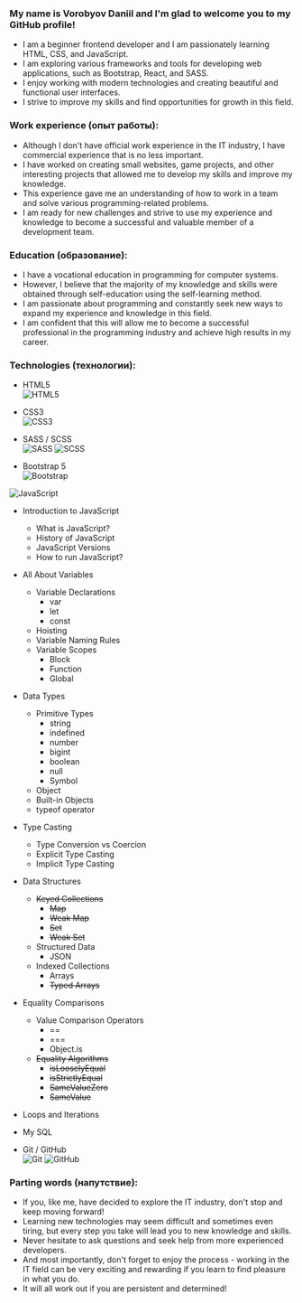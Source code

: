 ### My name is Vorobyov Daniil and I'm glad to welcome you to my GitHub profile!
- I am a beginner frontend developer and I am passionately learning HTML, CSS, and JavaScript. 
- I am exploring various frameworks and tools for developing web applications, such as Bootstrap, React, and SASS. 
- I enjoy working with modern technologies and creating beautiful and functional user interfaces. 
- I strive to improve my skills and find opportunities for growth in this field.  

### Work experience (опыт работы):
- Although I don't have official work experience in the IT industry, I have commercial experience that is no less important. 
- I have worked on creating small websites, game projects, and other interesting projects that allowed me to develop my skills and improve my knowledge. 
- This experience gave me an understanding of how to work in a team and solve various programming-related problems. 
- I am ready for new challenges and strive to use my experience and knowledge to become a successful and valuable member of a development team.

### Education (образование):
- I have a vocational education in programming for computer systems. 
- However, I believe that the majority of my knowledge and skills were obtained through self-education using the self-learning method. 
- I am passionate about programming and constantly seek new ways to expand my experience and knowledge in this field. 
- I am confident that this will allow me to become a successful professional in the programming industry and achieve high results in my career.

### Technologies (технологии):

- HTML5  
![HTML5](https://img.shields.io/badge/html5-%23E34F26.svg?style=for-the-badge&logo=html5&logoColor=white)

- CSS3  
![CSS3](https://img.shields.io/badge/css3-%231572B6.svg?style=for-the-badge&logo=css3&logoColor=white)

- SASS / SCSS  
![SASS](https://img.shields.io/badge/SASS-hotpink.svg?style=for-the-badge&logo=SASS&logoColor=white)
![SCSS](https://img.shields.io/badge/SCSS-%23CF649A.svg?style=for-the-badge&logo=SASS&logoColor=white)

- Bootstrap 5  
![Bootstrap](https://img.shields.io/badge/Bootstrap-563D7C?style=for-the-badge&logo=bootstrap&logoColor=white)

![JavaScript](https://img.shields.io/badge/JavaScript-%23323330.svg?style=for-the-badge&logo=javascript&logoColor=%23F7DF1E)
  - Introduction to JavaScript
    - What is JavaScript?
    - History of JavaScript
    - JavaScript Versions
    - How to run JavaScript?
  - All About Variables
    - Variable Declarations
      - var
      - let
      - const
    - Hoisting
    - Variable Naming Rules
    - Variable Scopes
      - Block
      - Function
      - Global
  - Data Types
    - Primitive Types
      - string
      - indefined
      - number
      - bigint
      - boolean
      - null
      - Symbol
    - Object
    - Built-in Objects
    - typeof operator
  - Type Casting
    - Type Conversion vs Coercion
    - Explicit Type Casting
    - Implicit Type Casting
  - Data Structures
    - ~~Keyed Collections~~
      - ~~Map~~
      - ~~Weak Map~~
      - ~~Set~~
      - ~~Weak Set~~
    - Structured Data
      - JSON
    - Indexed Collections
      - Arrays
      - ~~Typed Arrays~~
  - Equality Comparisons
    - Value Comparison Operators
      - ==
      - ===
      - Object.is
    - ~~Equality Algorithms~~
      - ~~isLooselyEqual~~
      - ~~isStrictlyEqual~~
      - ~~SameValueZero~~
      - ~~SameValue~~
  - Loops and Iterations

- My SQL

- Git / GitHub  
![Git](https://img.shields.io/badge/Git-%23F05032.svg?style=for-the-badge&logo=git&logoColor=white)
![GitHub](https://img.shields.io/badge/github-%23121011.svg?style=for-the-badge&logo=github&logoColor=white)


### Parting words (напутствие):
- If you, like me, have decided to explore the IT industry, don't stop and keep moving forward! 
- Learning new technologies may seem difficult and sometimes even tiring, but every step you take will lead you to new knowledge and skills. 
- Never hesitate to ask questions and seek help from more experienced developers. 
- And most importantly, don't forget to enjoy the process - working in the IT field can be very exciting and rewarding if you learn to find pleasure in what you do. 
- It will all work out if you are persistent and determined!
